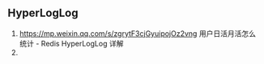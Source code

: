 ## HyperLogLog
1. https://mp.weixin.qq.com/s/zgrytF3cjGyuipojOz2vng
   用户日活月活怎么统计 - Redis HyperLogLog 详解
2. 